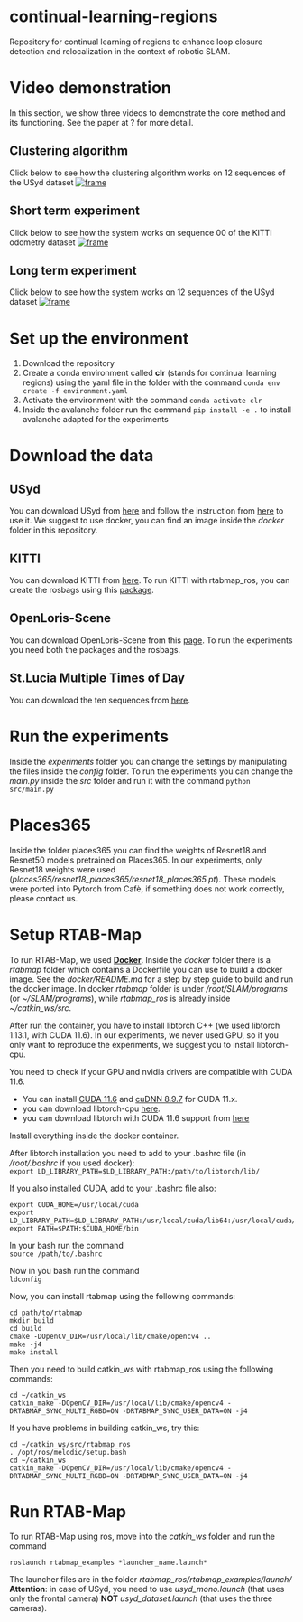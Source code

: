 # continual-learning-regions
Repository for continual learning of regions to enhance loop closure detection and relocalization in the context of robotic SLAM.

# Video demonstration
In this section, we show three videos to demonstrate the core method and its functioning. See the paper at ? for more detail.

## Clustering algorithm
Click below to see how the clustering algorithm works on 12 sequences of the USyd dataset
[![frame](https://github.com/user-attachments/assets/704a762e-b76d-4225-9f3e-dae1553e19ed)](https://drive.google.com/file/d/14X8AfpSdNe13rGBi5ihB3xy8rvMf4Fa1/view)

## Short term experiment
Click below to see how the system works on sequence 00 of the KITTI odometry dataset
[![frame](https://github.com/user-attachments/assets/d59a7720-c69b-4d6e-9983-52976b8bc586)](https://drive.google.com/file/d/1QtxVlosS_fk-6h8WiWTgpbqnUUIE4jA6/view)

## Long term experiment
Click below to see how the system works on 12 sequences of the USyd dataset
[![frame](https://github.com/user-attachments/assets/1cf97370-5f0c-4dca-9a22-1a9bc816210c)](https://drive.google.com/file/d/1ZsCGBZPAi8MNjn4CuCMiUOuRGOjWu5kN/view)


# Set up the environment
1. Download the repository
2. Create a conda environment called **clr** (stands for continual learning regions) using the yaml file in the folder with the command `conda env create -f environment.yaml`
3. Activate the environment with the command `conda activate clr`
4. Inside the avalanche folder run the command `pip install -e .` to install avalanche adapted for the experiments

# Download the data
## USyd
You can download USyd from [here](https://ieee-dataport.org/open-access/usyd-campus-dataset) and follow the instruction from [here](https://gitlab.acfr.usyd.edu.au/its/dataset_metapackage) to use it. We suggest to use docker, you can find an image inside the *docker* folder in this repository.  

## KITTI
You can download KITTI from [here](https://www.cvlibs.net/datasets/kitti/eval_odometry.php). To run KITTI with rtabmap_ros, you can create the rosbags using this [package](https://github.com/tomas789/kitti2bag).

## OpenLoris-Scene
You can download OpenLoris-Scene from this [page](https://lifelong-robotic-vision.github.io/dataset/scene.html). To run the experiments you need both the packages and the rosbags.

## St.Lucia Multiple Times of Day
You can download the ten sequences from [here](https://github.com/arrenglover/openfabmap/wiki/Datasets).

# Run the experiments
Inside the *experiments* folder you can change the settings by manipulating the files inside the *config* folder. To run the experiments you can change the *main.py* inside the *src* folder and run it with the command `python src/main.py`

# Places365
Inside the folder places365 you can find the weights of Resnet18 and Resnet50 models pretrained on Places365. In our experiments, only Resnet18 weights were used (*places365/resnet18_places365/resnet18_places365.pt*).
These models were ported into Pytorch from Cafè, if something does not work correctly, please contact us.

# Setup RTAB-Map
To run RTAB-Map, we used [**Docker**](https://www.docker.com/). Inside the *docker* folder there is a *rtabmap* folder which contains a Dockerfile you can use to build a docker image. See the *docker/README.md* for a step by step guide to build and run the docker image. In docker *rtabmap* folder is under */root/SLAM/programs* (or *~/SLAM/programs*), while *rtabmap_ros* is already inside *~/catkin_ws/src*.

After run the container, you have to install libtorch C++ (we used libtorch 1.13.1, with CUDA 11.6).
In our experiments, we never used GPU, so if you only want to reproduce the experiments, we suggest you to install libtorch-cpu.

You need to check if your GPU and nvidia drivers are compatible with CUDA 11.6.
* You can install [CUDA 11.6](https://developer.nvidia.com/cuda-11-6-0-download-archive?target_os=Linux) and [cuDNN 8.9.7](https://developer.nvidia.com/rdp/cudnn-archive) for CUDA 11.x.
* you can download libtorch-cpu [here](https://download.pytorch.org/libtorch/cpu/libtorch-shared-with-deps-1.13.1%2Bcpu.zip).
* you can download libtorch with CUDA 11.6 support from [here](https://download.pytorch.org/libtorch/cu116/libtorch-shared-with-deps-1.13.1%2Bcu116.zip)

Install everything inside the docker container.

After libtorch installation you need to add to your .bashrc file (in */root/.bashrc* if you used docker): <br/>
`export LD_LIBRARY_PATH=$LD_LIBRARY_PATH:/path/to/libtorch/lib/`

If you also installed CUDA, add to your .bashrc file also:
```
export CUDA_HOME=/usr/local/cuda
export LD_LIBRARY_PATH=$LD_LIBRARY_PATH:/usr/local/cuda/lib64:/usr/local/cuda/extras/CUPTI/lib64
export PATH=$PATH:$CUDA_HOME/bin
```

In your bash run the command <br/>
```source /path/to/.bashrc```

Now in you bash run the command <br/>
```ldconfig```

Now, you can install rtabmap using the following commands:
```
cd path/to/rtabmap
mkdir build
cd build
cmake -DOpenCV_DIR=/usr/local/lib/cmake/opencv4 .. 
make -j4 
make install
```

Then you need to build catkin_ws with rtabmap_ros using the following commands:
```  
cd ~/catkin_ws 
catkin_make -DOpenCV_DIR=/usr/local/lib/cmake/opencv4 -DRTABMAP_SYNC_MULTI_RGBD=ON -DRTABMAP_SYNC_USER_DATA=ON -j4
``` 
If you have problems in building catkin_ws, try this:

```  
cd ~/catkin_ws/src/rtabmap_ros 
. /opt/ros/melodic/setup.bash
cd ~/catkin_ws 
catkin_make -DOpenCV_DIR=/usr/local/lib/cmake/opencv4 -DRTABMAP_SYNC_MULTI_RGBD=ON -DRTABMAP_SYNC_USER_DATA=ON -j4
```

# Run RTAB-Map
To run RTAB-Map using ros, move into the *catkin_ws* folder and run the command 
```
roslaunch rtabmap_examples *launcher_name.launch*
```

The launcher files are in the folder *rtabmap_ros/rtabmap_examples/launch/* <br/>
**Attention**: in case of USyd, you need to use *usyd_mono.launch* (that uses only the frontal camera) **NOT** *usyd_dataset.launch* (that uses the three cameras). 

